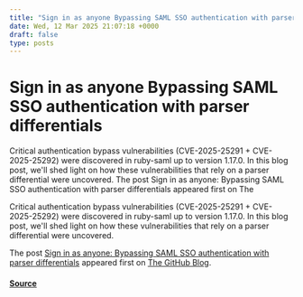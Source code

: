 ```yaml
---
title: "Sign in as anyone Bypassing SAML SSO authentication with parser differentials"
date: Wed, 12 Mar 2025 21:07:18 +0000
draft: false
type: posts
---
```

# Sign in as anyone Bypassing SAML SSO authentication with parser differentials





Critical authentication bypass vulnerabilities (CVE-2025-25291 + CVE-2025-25292) were discovered in ruby-saml up to version 1.17.0. In this blog post, we'll shed light on how these vulnerabilities that rely on a parser differential were uncovered. The post Sign in as anyone: Bypassing SAML SSO authentication with parser differentials appeared first on The

Critical authentication bypass vulnerabilities (CVE-2025-25291 + CVE-2025-25292) were discovered in ruby-saml up to version 1.17.0. In this blog post, we'll shed light on how these vulnerabilities that rely on a parser differential were uncovered.

The post [Sign in as anyone: Bypassing SAML SSO authentication with parser differentials](https://github.blog/security/sign-in-as-anyone-bypassing-saml-sso-authentication-with-parser-differentials/) appeared first on [The GitHub Blog](https://github.blog).

#### [Source](https://github.blog/security/sign-in-as-anyone-bypassing-saml-sso-authentication-with-parser-differentials/)


